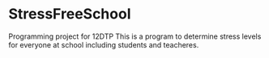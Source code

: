 # StressFreeSchool
Programming project for 12DTP
This is a program to determine stress levels for everyone at school including students and teacheres.
